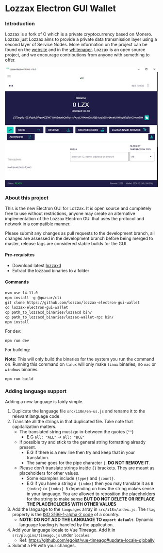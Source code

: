 # Lozzax Electron GUI Wallet

### Introduction

Lozzax is a fork of O which is a private cryptocurrency based on Monero. Lozzax just Lozzax aims to provide a private data transmission layer using a second layer of Service Nodes.
More information on the project can be found on the [website](https://lozzax.xyz) and in the [whitepaper](https://lozzax.xyz/whitepaper). Lozzax is an open source project, and we encourage contributions from anyone with something to offer.

![Lozzax wallet image](./src-electron/icons/mrcuug.PNG.jpg)

### About this project

This is the new Electron GUI for Lozzax. It is open source and completely free to use without restrictions, anyone may create an alternative implementation of the Lozzax Electron GUI that uses the protocol and network in a compatible manner.

Please submit any changes as pull requests to the development branch, all changes are assessed in the development branch before being merged to master, release tags are considered stable builds for the GUI.

#### Pre-requisites

- Download latest [lozzaxd](https://github.com/lozzax/lozzax/releases/latest)
- Extract the lozzaxd binaries to a folder

#### Commands

```
nvm use 14.11.0
npm install -g @quasar/cli
git clone https://github.com/lozzax/lozzax-electron-gui-wallet
cd lozzax-electron-gui-wallet
cp path_to_lozzaxd_binaries/lozzaxd bin/
cp path_to_lozzaxd_binaries/lozzax-wallet-rpc bin/
npm install
```

For dev:

```
npm run dev
```

For building:

**Note:** This will only build the binaries for the system you run the command on. Running this command on `linux` will only make `linux` binaries, no `mac` or `windows` binaries.

```
npm run build
```

### Adding language support

Adding a new language is fairly simple.

1. Duplicate the language file `src/i18n/en-us.js` and rename it to the relevant language code.
2. Translate all the strings in that duplicated file. Take note that capitalization matters.
   - The translated string must go in-between the quotes (`""`)
     - E.G `all: "ALL"` -> `all: "ВСЕ"`
   - If possible try and stick to the general string formatting already present.
     - E.G if there is a new line then try and keep that in your translation.
     - The same goes for the pipe character `|`. **DO NOT REMOVE IT**.
   - Please don't translate strings inside `{}` brackets. They are meant as placeholders for other values.
     - Some examples include `{type}` and `{count}`.
     - E.G if you have a string `A {index}` then you may translate it as `B {index}` or `{index} B` depending on how the string makes sense in your language. You are allowed to reposition the placeholders for the string to make sense **BUT DO NOT DELETE OR REPLACE THE PLACEHOLDERS WITH OTHER VALUES**
3. Add the language to the `languages` array in `src/i18n/index.js`. The `flag` property is the [ISO 3166-1-alpha-2 code](https://www.iso.org/obp/ui/#search/code/) of a country.
   - **NOTE: DO NOT ADD THE LANGUAGE TO `export default`**. Dynamic language loading is handled by the application.
4. Add your language locale to Vue Timeago. Add it in `src/plugins/timeago.js` under `locales`.
   - Ref: https://github.com/egoist/vue-timeago#update-locale-globally
5. Submit a PR with your changes.
